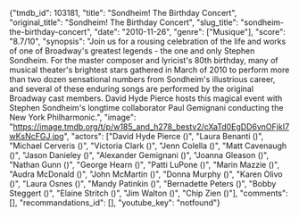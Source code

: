{"tmdb_id": 103181, "title": "Sondheim! The Birthday Concert", "original_title": "Sondheim! The Birthday Concert", "slug_title": "sondheim-the-birthday-concert", "date": "2010-11-26", "genre": ["Musique"], "score": "8.7/10", "synopsis": "Join us for a rousing celebration of the life and works of one of Broadway's greatest legends - the one and only Stephen Sondheim.  For the master composer and lyricist's 80th birthday, many of musical theater's brightest stars gathered in March of 2010 to perform more than two dozen sensational numbers from Sondheim's illustrious career, and several of these enduring songs are performed by the original Broadway cast members.  David Hyde Pierce hosts this magical event with Stephen Sondheim's longtime collaborator Paul Gemignani conducting the New York Philharmonic.", "image": "https://image.tmdb.org/t/p/w185_and_h278_bestv2/cXaTd0EgDD6vnOFjkI7wKsNcFGJ.jpg", "actors": ["David Hyde Pierce ()", "Laura Benanti ()", "Michael Cerveris ()", "Victoria Clark ()", "Jenn Colella ()", "Matt Cavenaugh ()", "Jason Danieley ()", "Alexander Gemignani ()", "Joanna Gleason ()", "Nathan Gunn ()", "George Hearn ()", "Patti LuPone ()", "Marin Mazzie ()", "Audra McDonald ()", "John McMartin ()", "Donna Murphy ()", "Karen Olivo ()", "Laura Osnes ()", "Mandy Patinkin ()", "Bernadette Peters ()", "Bobby Steggert ()", "Elaine Stritch ()", "Jim Walton ()", "Chip Zien ()"], "comments": [], "recommandations_id": [], "youtube_key": "notfound"}